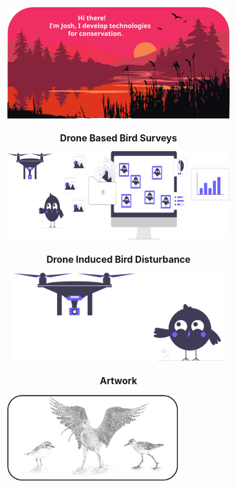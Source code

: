 <!--  https://joshwilson-dev.github.io/portfolio/  -->
<a align="center">
    <img src="https://github.com/joshwilson-dev/joshwilson-dev/blob/main/images/header.svg" />
</a align="center">

<h2 align="center">Drone Based Bird Surveys</h2>
<a href="https://joshwilson-dev.github.io/drone-based-bird-surveys/">
    <img src="https://github.com/joshwilson-dev/joshwilson-dev/blob/main/images/survey.svg" height="200">
</a>

<h2 align="center">Drone Induced Bird Disturbance</h2>
<p align="center">
<a href="https://github.com/joshwilson-dev/drone-induced-bird-disturbance">
    <img src="https://github.com/joshwilson-dev/joshwilson-dev/blob/main/images/disturbance.svg" height="200">
</a>
</p align="cneter">

<h2 align="center">Artwork</h2>
<a href="https://github.com/joshwilson-dev">
    <img src="https://github.com/joshwilson-dev/joshwilson-dev/blob/main/images/drawings.svg" height="200">
</a>